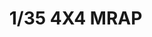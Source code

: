 ---
title: "1/35 4X4 MRAP   "
price: "6200" 
desc: "Maketa"
img_path: "/assets/img/KIN61011.jpg"
brand: "N/A"
available: true
special_offer: false
new: false
soon: false
cat: "0010000"
subcat: "0013100"
subsubcat: "0N/A"
sifra: "KIN61011"
---